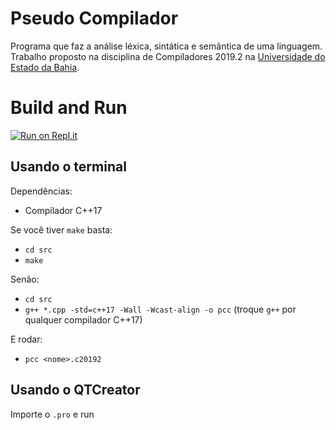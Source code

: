 # Pseudo Compilador

Programa que faz a análise léxica, sintática e semântica de uma linguagem.
Trabalho proposto na disciplina de Compiladores 2019.2 na [Universidade do Estado da Bahia](https://uneb-si.github.io/).

# Build and Run

[![Run on Repl.it](https://repl.it/badge/github/josecleiton/pseudo-compilador)](https://repl.it/github/josecleiton/pseudo-compilador)

## Usando o terminal

Dependências:
- Compilador C++17

Se você tiver `make` basta:

- `cd src`
- `make`

Senão:

- `cd src`
- `g++ *.cpp -std=c++17 -Wall -Wcast-align -o pcc` (troque `g++` por qualquer compilador C++17)

E rodar:
- `pcc <nome>.c20192`

## Usando o QTCreator

Importe o `.pro` e run
